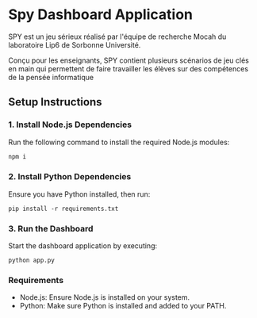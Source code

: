 # Spy Dashboard Application

SPY est un jeu sérieux réalisé par l'équipe de recherche Mocah du laboratoire Lip6 de Sorbonne Université.

Conçu pour les enseignants, SPY contient plusieurs scénarios de jeu clés en main qui permettent de faire travailler les élèves sur des compétences de la pensée informatique
 

## Setup Instructions

### 1. Install Node.js Dependencies

Run the following command to install the required Node.js modules:

```bash
npm i
```

### 2. Install Python Dependencies

Ensure you have Python installed, then run:

```
pip install -r requirements.txt
```

### 3. Run the Dashboard

Start the dashboard application by executing:

```
python app.py
```

### Requirements

-   Node.js: Ensure Node.js is installed on your system.
-   Python: Make sure Python is installed and added to your PATH.
